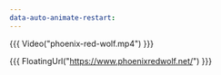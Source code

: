 ```yaml
---
data-auto-animate-restart:
---
```


{{{ Video("phoenix-red-wolf.mp4") }}}

{{{ FloatingUrl("https://www.phoenixredwolf.net/") }}}
